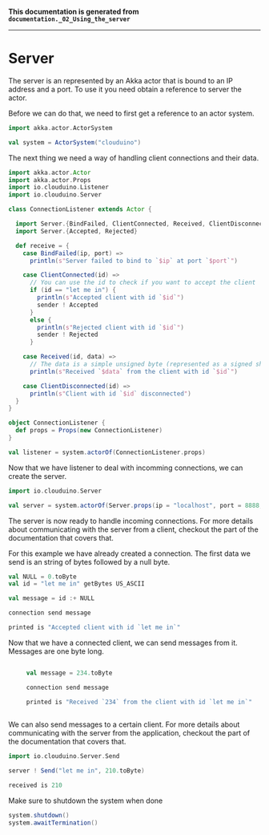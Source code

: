 **This documentation is generated from `documentation._02_Using_the_server`**

---
# Server

The server is an represented by an Akka actor that is bound to an IP address and a port. To
use it you need obtain a reference to server the actor.

Before we can do that, we need to first get a reference to an actor system.
 
```scala
import akka.actor.ActorSystem

val system = ActorSystem("clouduino")
```
The next thing we need a way of handling client connections and their data.
 
```scala
import akka.actor.Actor
import akka.actor.Props
import io.clouduino.Listener
import io.clouduino.Server

class ConnectionListener extends Actor {

  import Server.{BindFailed, ClientConnected, Received, ClientDisconnected}
  import Server.{Accepted, Rejected}

  def receive = {
    case BindFailed(ip, port) =>
      println(s"Server failed to bind to `$ip` at port `$port`")

    case ClientConnected(id) =>
      // You can use the id to check if you want to accept the client
      if (id == "let me in") {
        println(s"Accepted client with id `$id`")
        sender ! Accepted
      }
      else {
        println(s"Rejected client with id `$id`")
        sender ! Rejected
      }

    case Received(id, data) =>
      // The data is a simple unsigned byte (represented as a signed short)
      println(s"Received `$data` from the client with id `$id`")

    case ClientDisconnected(id) =>
      println(s"Client with id `$id` disconnected")
  }
}

object ConnectionListener {
  def props = Props(new ConnectionListener)
}

val listener = system.actorOf(ConnectionListener.props)

```
Now that we have listener to deal with incomming connections, we can create the server.
 
```scala
import io.clouduino.Server

val server = system.actorOf(Server.props(ip = "localhost", port = 8888, listener = listener))

```
The server is now ready to handle incoming connections. For more details about communicating
with the server from a client, checkout the part of the documentation that covers that.
 
For this example we have already created a connection. The first data we send is an string of
bytes followed by a null byte.
 
```scala
val NULL = 0.toByte
val id = "let me in" getBytes US_ASCII

val message = id :+ NULL

connection send message

printed is "Accepted client with id `let me in`"
```
Now that we have a connected client, we can send messages from it. Messages are one byte long.
 
```scala

     val message = 234.toByte

     connection send message

     printed is "Received `234` from the client with id `let me in`"
  
```
We can also send messages to a certain client. For more details about communicating
with the server from the application, checkout the part of the documentation that
covers that.
 
```scala
import io.clouduino.Server.Send

server ! Send("let me in", 210.toByte)

received is 210
```
Make sure to shutdown the system when done
 
```scala
system.shutdown()
system.awaitTermination()
```
